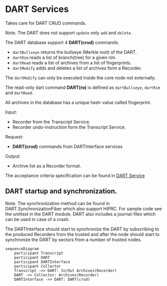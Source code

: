 # DART Services

Takes care for DART CRUD commands.

Note.
The DART does not support `update` only `add` and `delete`. 

The DART database support 4 **DART(crud)** commands.
  - `dartBullseye` returns the bullseye (Merkle root) of the DART.
  - `dartRim` reads a list of branch(tree) for a given rim.
  - `dartRead` reads a list of archives from a list of fingerprints.
  - `dartModify` adds and deletes a list of archives form a Recorder.

The `dartModify` can only be executed inside the core node not externally.

The read-only dart command **DART(ro)** is defined as `dartBullseye`, `dartRim` and `dartRead`.

All archives in the database has a unique hash-value called fingerprint.

Input:
  - Recorder from the Transcript Service.
  - Recorder undo-instruction form the Transcript Service.

Request:
  - **DART(crud)** commands from DARTInterface services

Output:
  - Archive list as a Recorder format.

The acceptance criteria specification can be found in [DART Service](
/bdd/tagion/testbench/services/DART_Service.md)

## DART startup and synchronization.


Note. The synchronization method can be found in DART.SynchronizationFiber which also support HiPRC. 
For sample code see the unittest in the DART module.
DART also includes a journal-files which can be used in case of a crash.

The DARTInterface should start to synchronize the DART by subscribing to the produced Recorders from the trusted and after the node should start to synchronize the DART by sectors from a number of trusted nodes.



```mermaid
sequenceDiagram
    participant Transcript
    participant DART 
    participant DARTInterface 
    participant Collector
    Transcript ->> DART: In/Out Archives(Recorder)
    DART ->> Collector: Archives(Recorder)
    DARTInterface ->> DART: DART(crud) 
```





